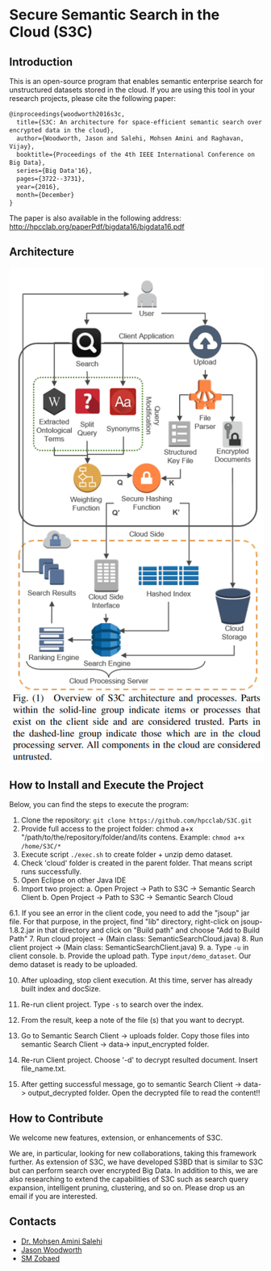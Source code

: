 # Secure Semantic Search in the Cloud (S3C)
## Introduction
This is an open-source program that enables semantic enterprise search for unstructured datasets stored in the cloud. 
If you are using this tool in your research projects, please cite the following paper:
```
@inproceedings{woodworth2016s3c,
  title={S3C: An architecture for space-efficient semantic search over encrypted data in the cloud},
  author={Woodworth, Jason and Salehi, Mohsen Amini and Raghavan, Vijay},
  booktitle={Proceedings of the 4th IEEE International Conference on Big Data},
  series={Big Data'16},
  pages={3722--3731},
  year={2016},
  month={December}
}
```
The paper is also available in the following address:
http://hpcclab.org/paperPdf/bigdata16/bigdata16.pdf

## Architecture
<p align="center"><img src="archi.png"></p>

## How to Install and Execute the Project
Below, you can find the steps to execute the program:
1. Clone the repository:
```git clone https://github.com/hpcclab/S3C.git ```
2. Provide full access to the project folder: chmod a+x "/path/to/the/repository/folder/and/its contens. Example:
```chmod a+x /home/S3C/*``` 
3. Execute script ```./exec.sh``` to create folder + unzip demo dataset. 
4. Check 'cloud' folder is created in the parent folder. That means script runs successfully. 
5. Open Eclipse on other Java IDE
6. Import two project:
 	a. Open Project -> Path to S3C -> Semantic Search Client
  b. Open Project -> Path to S3C -> Semantic Search Cloud 

6.1. If you see an error in the client code, you need to add the "jsoup" jar file. For that purpose, in the project, find "lib" directory, right-click on jsoup-1.8.2.jar in that directory and click on "Build path" and choose "Add to Build Path"
7. Run cloud project -> (Main class: SemanticSearchCloud.java)
8. Run client project -> (Main class: SemanticSearchClient.java)
9. 
   a. Type ```-u``` in client console.
   b. Provide the upload path. Type ```input/demo_dataset```. Our demo dataset is ready to be uploaded. 


10. After uploading, stop client execution. At this time, server has already built index and docSize. 

11. Re-run client project. Type ```-s``` to search over the index.

12. From the result, keep a note of the file (s) that you want to decrypt. 
13. Go to Semantic Search Client -> uploads folder. Copy those files into semantic Search Client -> data-> input_encrypted folder.
14. Re-run Client project. Choose '-d' to decrypt resulted document. Insert file_name.txt. 
15. After getting successful message, go to semantic Search Client -> data-> output_decrypted folder. Open the decrypted file to read the content!!

## How to Contribute
We welcome new features, extension, or enhancements of S3C.

We are, in particular, looking for new collaborations, taking this framework further. As extension of S3C, we have developed S3BD that is similar to S3C but can perform search over encrypted Big Data. In addition to this, we are also researching to extend the capabilities of S3C such as search query expansion, intelligent pruning, clustering, and so on. Please drop us an email if you are interested. 

## Contacts
* [Dr. Mohsen Amini Salehi](http://hpcclab.org/index.php/contact-us/)
* [Jason Woodworth](https://vrlab.cmix.louisiana.edu/people/jason-woodworth/)
* [SM Zobaed](zobaedsakib@gmail.com)





